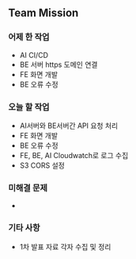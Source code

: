 ## Team Mission

### 어제 한 작업
- AI CI/CD
- BE 서버 https 도메인 연결
- FE 화면 개발
- BE 오류 수정

### 오늘 할 작업
- AI서버와 BE서버간 API 요청 처리
- FE 화면 개발
- BE 오류 수정
- FE, BE, AI Cloudwatch로 로그 수집
- S3 CORS 설정

### 미해결 문제
-

### 기타 사항
- 1차 발표 자료 각자 수집 및 정리

